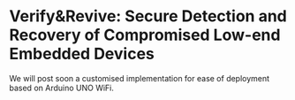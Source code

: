 # Verify&Revive: Secure Detection and Recovery of Compromised Low-end Embedded Devices

We will post soon a customised implementation for ease of deployment based on Arduino UNO WiFi. 




